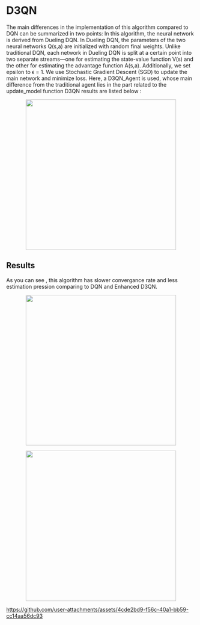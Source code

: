 # D3QN
The main differences in the implementation of this algorithm compared to DQN can be summarized in two points:
In this algorithm, the neural network is derived from Dueling DQN. In Dueling DQN, the parameters of the two neural networks Q(s,a) are initialized with random final weights. Unlike traditional DQN, each network in Dueling DQN is split at a certain point into two separate streams—one for estimating the state-value function V(s) and the other for estimating the advantage function A(s,a). Additionally, we set epsilon to ϵ = 1. We use Stochastic Gradient Descent (SGD) to update the main network and minimize loss.
Here, a D3QN_Agent is used, whose main difference from the traditional agent lies in the part related to the update_model function
D3QN results are listed below :

<p align="center">
  <img src="https://github.com/user-attachments/assets/000d8ee0-d653-4375-b109-4efe7922a5bf" width ="400">
</p>

## Results 
As you can see , this algorithm has slower convergance rate and less estimation pression comparing to DQN and Enhanced D3QN.
<p align="center">
  <img src="https://github.com/user-attachments/assets/62bcd0c2-e111-4978-8500-60b7cf7f0979" width ="400">
</p>

<p align="center">
  <img src="https://github.com/user-attachments/assets/e4e7e398-3b79-4fd8-8b7c-219481340d0d" width ="400">
</p>

https://github.com/user-attachments/assets/4cde2bd9-f56c-40a1-bb59-cc14aa56dc93

